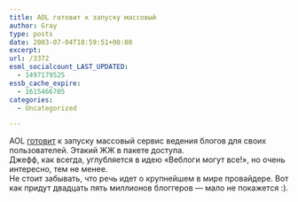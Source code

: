 ```yaml
---
title: AOL готовит к запуску массовый
author: Gray
type: posts
date: 2003-07-04T18:59:51+00:00
excerpt:
url: /3372
esml_socialcount_LAST_UPDATED:
  - 1497179525
essb_cache_expire:
  - 1615466705
categories:
  - Uncategorized

---
```








AOL <a href="http://www.buzzmachine.com/archives/2003_07.html#004146" target="_blank">готовит</a> к запуску массовый сервис ведения блогов для своих пользователей. Этакий ЖЖ в пакете доступа.  
Джефф, как всегда, углубляется в идею &#171;Веблоги могут все!&#187;, но очень интересно, тем не менее.  
Не стоит забывать, что речь идет о крупнейшем в мире провайдере. Вот как придут двадцать пять миллионов блоггеров &#8212; мало не покажется :).
